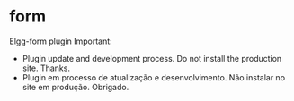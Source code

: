 # form
Elgg-form plugin
Important:
 - Plugin update and development process. Do not install the production site. Thanks.
 - Plugin em processo de atualização e desenvolvimento. Não instalar no site em produção. Obrigado.
